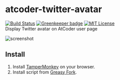 # atcoder-twitter-avatar

[![Build Status](https://travis-ci.com/prince0203/atcoder-twitter-avatar.svg?branch=master)](https://travis-ci.com/prince0203/atcoder-twitter-avatar)
[![Greenkeeper badge](https://badges.greenkeeper.io/prince0203/atcoder-twitter-avatar.svg)](https://greenkeeper.io/)
[![MIT License](https://img.shields.io/badge/license-MIT-brightgreen.svg?style=flat)](LICENSE)  
Display Twitter avatar on AtCoder user page

![screenshot](https://github.com/prince0203/atcoder-twitter-avatar/raw/master/img/screenshot.png)

## Install

1. Install [TamperMonkey](https://tampermonkey.net/) on your browser.
2. Install script from [Greasy Fork](https://greasyfork.org/ja/scripts/372507-atcoder-twitter-avatar).

